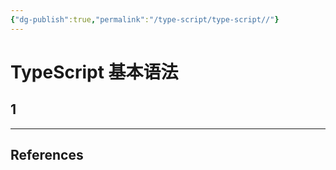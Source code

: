 ```yaml
---
{"dg-publish":true,"permalink":"/type-script/type-script//"}
---
```



# TypeScript 基本语法

## 1

 ---
## References